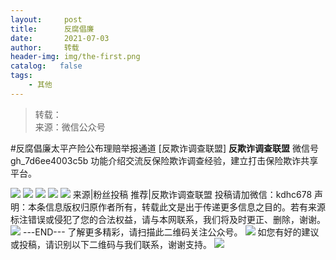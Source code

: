 ```yaml
---
layout:     post
title:      反腐倡廉
date:       2021-07-03
author:     转载
header-img: img/the-first.png
catalog:   false
tags:
    - 其他
---
```


<blockquote><p>转载：<br>
来源：微信公众号</p></blockquote>

#反腐倡廉太平产险公布理赔举报通道
[反欺诈调查联盟]
**反欺诈调查联盟**
微信号gh_7d6ee4003c5b
功能介绍交流反保险欺诈调查经验，建立打击保险欺诈共享平台。

![]({{site.baseurl}}/postimg/L6usUGPiatBQPISDUWHF9uLFj6aIFnomy2PyPmQEv63c8oBPoQHRGsDYQ1bUpFFOlAt0RqmibTEw7llIbFV3xO3g.jpeg)
![]({{site.baseurl}}/postimg/L6usUGPiatBQPISDUWHF9uLFj6aIFnomy9biaD2U7iakiaFEE2diaCRzzZbx2ppOdH63KvANXDPricl1gdMXDhWTlU9g.jpeg)
![]({{site.baseurl}}/postimg/L6usUGPiatBQPISDUWHF9uLFj6aIFnomyCg95WpEFmC15eCaibtHuPzNyduPHmuot3hlIib6gd4PtyWOzVPFMXBJw.jpeg)
![]({{site.baseurl}}/postimg/L6usUGPiatBQPISDUWHF9uLFj6aIFnomyN9icqibpU6yHSl11AI5W7CDAKJJGAkZibjPGfWrh7JXicHCHenbNvbxFug.jpeg)
![]({{site.baseurl}}/postimg/L6usUGPiatBQPISDUWHF9uLFj6aIFnomyGX76vLTXleLhqiaMdia10LFzVUic1GTCH2j7o81NlPjzdcZtoN3y3ibYWg.jpeg)
来源|粉丝投稿
推荐|反欺诈调查联盟
投稿请加微信：kdhc678
声明：本条信息版权归原作者所有，转载此文是出于传递更多信息之目的。若有来源标注错误或侵犯了您的合法权益，请与本网联系，我们将及时更正、删除，谢谢。
![]({{site.baseurl}}/postimg/L6usUGPiatBSs5Yxdp5NU9dpdqWanE7Mq7XpTo0mwlia1gia9NNFGTRYKdpVvrK2KgpAPictg52F8U9sicXI1jQ1dzA.jpeg)
\---END---
了解更多精彩，请扫描此二维码关注公众号。
![]({{site.baseurl}}/postimg/L6usUGPiatBSs5Yxdp5NU9dpdqWanE7MqCqBlT3XLvPJX3Gf5uyzzsibZ3VPBdLY8ianrrF0435iblVibnnsnhQtsrA.png)
如您有好的建议或投稿，请识别以下二维码与我们联系，谢谢支持。
![]({{site.baseurl}}/postimg/L6usUGPiatBQwdLyMGicT8wxqfiaCa6ZGVwvw532Y5ibzI310laL8joGkjZx1Ua78ibU6yfZQiagUmZCIvzrumMBoiaYg.jpeg)
